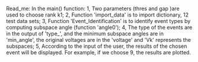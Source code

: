 Read_me:
In the main() function:
1, Two parameters (thres and gap )are used to choose rank k1;
2, Function 'import_data' is to import dictionary, 12 test data sets;
3, Function 'Event_Identification' is to identify event types by computing subspace angle (function 'angle0');
4, The type of the events are in the output of 'type_', and the minimum subspace angles are in 'min_angle', the original voltages are in the 'voltage' and 'Vk' represents the subspaces;
5, According to the input of the user, the results of the chosen event will be displayed. For example, if we choose 9, the results are plotted.

